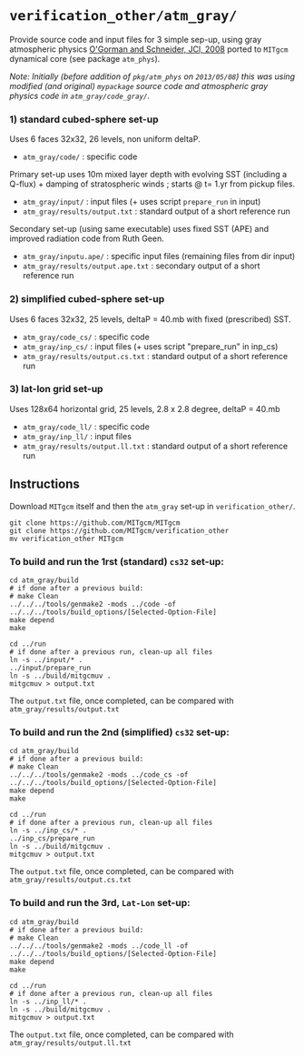 # `verification_other/atm_gray/`

Provide source code and input files for 3 simple sep-up,
 using gray atmospheric physics [O'Gorman and Schneider, JCl, 2008](http://doi.org/10.1175/2007JCLI2065.1)
ported to `MITgcm` dynamical core (see package `atm_phys`).

_Note: Initially (before addition of `pkg/atm_phys` on `2013/05/08`) this was using
 modified (and original) `mypackage` source code and atmospheric gray physics
 code in `atm_gray/code_gray/`._

### 1) standard cubed-sphere set-up 

Uses 6 faces 32x32, 26 levels, non uniform deltaP.

- `atm_gray/code/`   : specific code 
  
Primary set-up uses 10m mixed layer depth with evolving SST (including a Q-flux)
      + damping of stratospheric winds ; starts @ t= 1.yr from pickup files.
   
- `atm_gray/input/`  : input files (+ uses script `prepare_run` in input)
- `atm_gray/results/output.txt` : standard output of a short reference run
 
Secondary set-up (using same executable) uses fixed SST (APE) and improved radiation code from Ruth Geen.
 
- `atm_gray/inputu.ape/`  : specific input files (remaining files from dir input)
- `atm_gray/results/output.ape.txt` : secondary output of a short reference run

### 2) simplified cubed-sphere set-up

Uses 6 faces 32x32, 25 levels, deltaP = 40.mb with fixed (prescribed) SST.

- `atm_gray/code_cs/` : specific code
- `atm_gray/inp_cs/`  : input files (+ uses script "prepare_run" in inp_cs)
- `atm_gray/results/output.cs.txt` : standard output of a short reference run

### 3) lat-lon grid set-up

Uses 128x64 horizontal grid, 25 levels, 2.8 x 2.8 degree, deltaP = 40.mb

- `atm_gray/code_ll/` : specific code
- `atm_gray/inp_ll/`  : input files
- `atm_gray/results/output.ll.txt` : standard output of a short reference run

## Instructions

Download `MITgcm` itself and then the `atm_gray` set-up in `verification_other/`.

```
git clone https://github.com/MITgcm/MITgcm
git clone https://github.com/MITgcm/verification_other
mv verification_other MITgcm
```

### To build and run the 1rst (standard) `cs32` set-up:

```
cd atm_gray/build
# if done after a previous build: 
# make Clean
../../../tools/genmake2 -mods ../code -of ../../../tools/build_options/[Selected-Option-File]
make depend
make

cd ../run
# if done after a previous run, clean-up all files
ln -s ../input/* .
../input/prepare_run
ln -s ../build/mitgcmuv .
mitgcmuv > output.txt
```

The `output.txt` file, once completed, can be compared with `atm_gray/results/output.txt`

### To build and run the 2nd (simplified) `cs32` set-up:

```
cd atm_gray/build
# if done after a previous build: 
# make Clean
../../../tools/genmake2 -mods ../code_cs -of ../../../tools/build_options/[Selected-Option-File]
make depend
make

cd ../run
# if done after a previous run, clean-up all files
ln -s ../inp_cs/* .
../inp_cs/prepare_run
ln -s ../build/mitgcmuv .
mitgcmuv > output.txt
```

The `output.txt` file, once completed, can be compared with `atm_gray/results/output.cs.txt`

### To build and run the 3rd, `Lat-Lon` set-up:

```
cd atm_gray/build
# if done after a previous build:
# make Clean
../../../tools/genmake2 -mods ../code_ll -of ../../../tools/build_options/[Selected-Option-File]
make depend
make

cd ../run
# if done after a previous run, clean-up all files
ln -s ../inp_ll/* .
ln -s ../build/mitgcmuv .
mitgcmuv > output.txt
```

The `output.txt` file, once completed, can be compared with `atm_gray/results/output.ll.txt`

